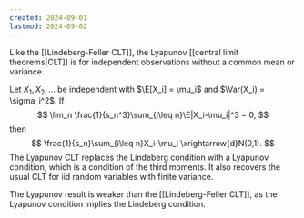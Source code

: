 ```yaml
---
created: 2024-09-01
lastmod: 2024-09-02
---
```

Like the [[Lindeberg-Feller CLT]], the Lyapunov [[central limit theorems|CLT]] is for independent observations without a common mean or variance. 

Let $X_1,X_2,\dots$ be independent with $\E[X_i] = \mu_i$ and $\Var(X_i) = \sigma_i^2$. If 
$$
\lim_n \frac{1}{s_n^3}\sum_{i\leq n}\E|X_i-\mu_i|^3 = 0,
$$
then 
$$
\frac{1}{s_n}\sum_{i\leq n}X_i-\mu_i \xrightarrow{d}N(0,1).
$$
The Lyapunov CLT replaces the Lindeberg condition with a Lyapunov condition, which is a condition of the third moments. It also recovers the usual CLT for iid random variables with finite variance. 

The Lyapunov result is weaker than the [[Lindeberg-Feller CLT]], as the Lyapunov condition implies the Lindeberg condition. 